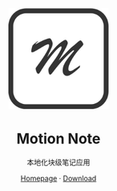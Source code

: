 <div align="center">
  <a href="https://vite.dev/"><img src="logo.png" alt="motion note logo" width="200"></a>
  
  # Motion Note
  
  本地化块级笔记应用  

  [Homepage](https://motion-note.github.io/motion/#/home/5i4ImbYXL1q3ezjV4ZfWl) ·
  [Download](https://github.com/motion-note/motion/releases)
</div>